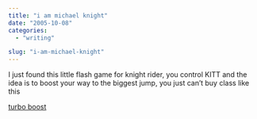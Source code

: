 ```yaml
---
title: "i am michael knight"
date: "2005-10-08"
categories: 
  - "writing"

slug: "i-am-michael-knight"
---
```


I just found this little flash game for knight rider, you control KITT and the idea is to boost your way to the biggest jump, you just can’t buy class like this

[turbo boost](https://www.universal-playback.com/Zones/KnightRider/)

